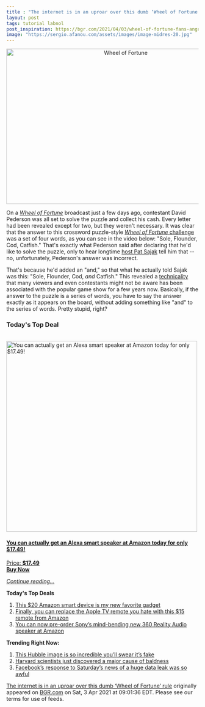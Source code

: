 ```yaml
---
title : "The internet is in an uproar over this dumb ‘Wheel of Fortune’ rule"
layout: post
tags: tutorial labnol
post_inspiration: https://bgr.com/2021/04/03/wheel-of-fortune-fans-angry-about-contestant-loss-over-technicality/
image: "https://sergio.afanou.com/assets/images/image-midres-20.jpg"
---
```


<center><a href="https://bgr.com/2021/04/03/wheel-of-fortune-fans-angry-about-contestant-loss-over-technicality/" class="bgr-rss-featured-image bgr-rss-test-class"><img loading="lazy" width="610" height="407" src="https://bgr.com/wp-content/uploads/2021/04/rsz_adobestock_2414389.jpg?quality=70&amp;strip=all&amp;w=610" class="attachment-feed_normal size-feed_normal wp-post-image" alt="Wheel of Fortune" loading="lazy" srcset="https://bgr.com/wp-content/uploads/2021/04/rsz_adobestock_2414389.jpg 1752w, https://bgr.com/wp-content/uploads/2021/04/rsz_adobestock_2414389.jpg?resize=150,100 150w, https://bgr.com/wp-content/uploads/2021/04/rsz_adobestock_2414389.jpg?resize=300,200 300w, https://bgr.com/wp-content/uploads/2021/04/rsz_adobestock_2414389.jpg?resize=768,512 768w, https://bgr.com/wp-content/uploads/2021/04/rsz_adobestock_2414389.jpg?resize=1024,683 1024w, https://bgr.com/wp-content/uploads/2021/04/rsz_adobestock_2414389.jpg?resize=1536,1024 1536w, https://bgr.com/wp-content/uploads/2021/04/rsz_adobestock_2414389.jpg?resize=610,407 610w, https://bgr.com/wp-content/uploads/2021/04/rsz_adobestock_2414389.jpg?resize=685,456 685w, https://bgr.com/wp-content/uploads/2021/04/rsz_adobestock_2414389.jpg?resize=664,443 664w, https://bgr.com/wp-content/uploads/2021/04/rsz_adobestock_2414389.jpg?resize=252,168 252w, https://bgr.com/wp-content/uploads/2021/04/rsz_adobestock_2414389.jpg?resize=1200,800 1200w, https://bgr.com/wp-content/uploads/2021/04/rsz_adobestock_2414389.jpg?resize=782,521 782w, https://bgr.com/wp-content/uploads/2021/04/rsz_adobestock_2414389.jpg?resize=827,551 827w, https://bgr.com/wp-content/uploads/2021/04/rsz_adobestock_2414389.jpg?resize=870,580 870w, https://bgr.com/wp-content/uploads/2021/04/rsz_adobestock_2414389.jpg?resize=191,127 191w, https://bgr.com/wp-content/uploads/2021/04/rsz_adobestock_2414389.jpg?resize=166,110 166w, https://bgr.com/wp-content/uploads/2021/04/rsz_adobestock_2414389.jpg?resize=800,533 800w, https://bgr.com/wp-content/uploads/2021/04/rsz_adobestock_2414389.jpg?resize=220,147 220w" sizes="(max-width: 610px) 100vw, 610px" title="Wheel of Fortune" /></a></center><p>On a <a href="https://nypost.com/2021/04/01/wheel-of-fortune-viewers-blast-rule-after-contestant-loses/"><em>Wheel of Fortune</em></a> broadcast just a few days ago, contestant David Pederson was all set to solve the puzzle and collect his cash. Every letter had been revealed except for two, but they weren't necessary. It was clear that the answer to this crossword puzzle-style <a href="https://www.yahoo.com/entertainment/wheel-of-fortune-contestant-loses-over-technicality-and-fans-arent-having-it-045934522.html"><em>Wheel of Fortune</em> challenge</a> was a set of four words, as you can see in the video below: "Sole, Flounder, Cod, Catfish." That's exactly what Pederson said after declaring that he'd like to solve the puzzle, only to hear longtime <a href="https://www.cnn.com/videos/us/2021/04/02/wheel-of-fortune-rule-change-mxp-vpx.hln">host Pat Sajak</a> tell him that -- no, unfortunately, Pederson's answer was incorrect.</p>
<p>That's because he'd added an "and," so that what he actually told Sajak was this: "Sole, Flounder, Cod, <em>and</em> Catfish." This revealed a <a href="https://www.usatoday.com/story/entertainment/tv/2021/04/01/wheel-fortune-fans-divided-after-contestant-loses-technicality/4846787001/">technicality</a> that many viewers and even contestants might not be aware has been associated with the popular game show for a few years now. Basically, if the answer to the puzzle is a series of words, you have to say the answer exactly as it appears on the board, without adding something like "and" to the series of words. Pretty stupid, right?</p>
<h3>Today's Top Deal</h3>
<p><a href="https://www.amazon.com/Echo-Flex/dp/B07MLY3JKV?tag=b0c55topdeals-20"><br><img height="500px" width="500px" src="https://m.media-amazon.com/images/I/31nYncSHD1L.jpg" alt="You can actually get an Alexa smart speaker at Amazon today for only $17.49!"><br></a></p>
<h4><a href="https://www.amazon.com/Echo-Flex/dp/B07MLY3JKV?tag=b0c55rss-20">You can actually get an Alexa smart speaker at Amazon today for only $17.49!</a></h4>
<p><a href="https://www.amazon.com/Echo-Flex/dp/B07MLY3JKV?tag=b0c55rss-20">Price: <strong>$17.49</strong></a><br><strong><a href="https://www.amazon.com/Echo-Flex/dp/B07MLY3JKV?tag=b0c55rss-20">Buy Now</a></strong></p>
<p><a href="https://bgr.com/2021/04/03/wheel-of-fortune-fans-angry-about-contestant-loss-over-technicality/" class="more-link"><em>Continue reading...</em></a></p>

<p><strong>Today's Top Deals</strong></p>
<ol>
<li><a href="https://bgr.com/2021/04/02/best-amazon-devices-dash-smart-shelf-deals/?utm_source=rss&#038;utm_campaign=topdeals">This $20 Amazon smart device is my new favorite gadget</a></li>
<li><a href="https://bgr.com/2021/04/02/finally-you-can-replace-the-apple-tv-remote-you-hate-with-this-15-remote-from-amazon/?utm_source=rss&#038;utm_campaign=topdeals">Finally, you can replace the Apple TV remote you hate with this $15 remote from Amazon</a></li>
<li><a href="https://bgr.com/2021/04/02/sony-wireless-speaker-amazon-deal-360-reality-audio/?utm_source=rss&#038;utm_campaign=topdeals">You can now pre-order Sony&#8217;s mind-bending new 360 Reality Audio speaker at Amazon</a></li>
</ol>

<p><strong>Trending Right Now:</strong></p>
<ol>
<li><a href="https://bgr.com/2021/04/02/hubble-photo-veil-nebula/">This Hubble image is so incredible you&#8217;ll swear it&#8217;s fake</a></li>
<li><a href="https://bgr.com/2021/04/03/hair-loss-cure-mice-study/">Harvard scientists just discovered a major cause of baldness</a></li>
<li><a href="https://bgr.com/2021/04/03/facebook-data-leak-533-million-user-records-leaked-online/">Facebook’s response to Saturday’s news of a huge data leak was so awful</a></li>
</ol>
<p><a href="https://bgr.com/2021/04/03/wheel-of-fortune-fans-angry-about-contestant-loss-over-technicality/">The internet is in an uproar over this dumb &#8216;Wheel of Fortune&#8217; rule</a> originally appeared on <a href="http://bgr.com">BGR.com</a> on Sat, 3 Apr 2021 at 09:01:36 EDT. Please see our terms for use of feeds.</p>